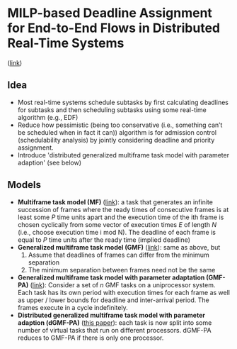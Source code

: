 # MILP-based Deadline Assignment for End-to-End Flows in Distributed Real-Time Systems
([link](https://drive.google.com/open?id=0B_10gtxnPV-_LUItc3RTd19sREE))

## Idea
- Most real-time systems schedule subtasks by first calculating deadlines for subtasks and then scheduling subtasks using some real-time algorithm (e.g., EDF)
- Reduce how pessimistic (being too conservative (i.e., something can’t be scheduled when in fact it can)) algorithm is for admission control (schedulability analysis) by jointly considering deadline and priority assignment.
- Introduce 'distributed generalized multiframe task model with parameter adaption' (see below)

## Models
- **Multiframe task model (MF)** ([link](https://drive.google.com/open?id=0B_10gtxnPV-_NENFb0F6WjktQXc)): a task that generates an infinite succession of frames where the ready times of consecutive frames is at least some *P* time units apart and the execution time of the ith frame is chosen cyclically from some vector of execution times *E* of length *N* (i.e., choose execution time i mod N). The deadline of each frame is equal to *P* time units after the ready time (implied deadline)
- **Generalized multiframe task model (GMF)** ([link](https://drive.google.com/open?id=0B_10gtxnPV-_dFM5Q01ySzNEc2M)): same as above, but
  1. Assume that  deadlines of frames can differ from the minimum separation
  2. The minimum separation between frames need not be the same
- **Generalized multiframe task model with parameter adaptation (GMF-PA)** ([link](https://drive.google.com/open?id=0B_10gtxnPV-_V0d4WlZiaVdSY2c)): Consider a set of *n* GMF tasks on a uniprocessor system. Each task has its own period with execution times for each frame as well as upper / lower bounds for deadline and inter-arrival period. The frames execute in a cycle indefinitely.
- **Distributed generalized multiframe task model with parameter adaption (dGMF-PA)** ([this paper](https://drive.google.com/open?id=0B_10gtxnPV-_LUItc3RTd19sREE)): each task is now split into some number of virtual tasks that run on different processors. dGMF-PA reduces to GMF-PA if there is only one processor.

